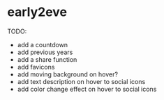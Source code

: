 # early2eve

TODO:
<ul>
  <li>add a countdown</li>
  <li>add previous years</li>
  <li>add a share function</li>
  <li>add favicons</li>
  <li>add moving background on hover?</li>
  <li>add text description on hover to social icons</li>
  <li>add color change effect on hover to social icons</li>
</ul>
